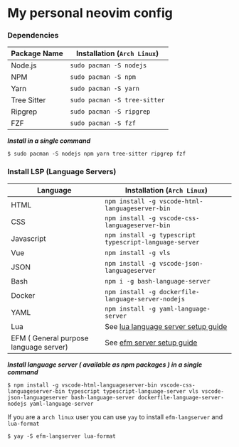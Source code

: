 # My personal neovim config

### Dependencies

| Package Name | Installation (`Arch Linux`)  |
| ------------ | ---------------------------- |
| Node.js      | `sudo pacman -S nodejs`      |
| NPM          | `sudo pacman -S npm`         |
| Yarn         | `sudo pacman -S yarn`        |
| Tree Sitter  | `sudo pacman -S tree-sitter` |
| Ripgrep      | `sudo pacman -S ripgrep`     |
| FZF          | `sudo pacman -S fzf`         |

**_Install in a single command_**

```shell
$ sudo pacman -S nodejs npm yarn tree-sitter ripgrep fzf
```

### Install LSP (Language Servers)

| Language                               | Installation (`Arch Linux`)                                                           |
| -------------------------------------- | ------------------------------------------------------------------------------------- |
| HTML                                   | `npm install -g vscode-html-languageserver-bin`                                       |
| CSS                                    | `npm install -g vscode-css-languageserver-bin`                                        |
| Javascript                             | `npm install -g typescript typescript-language-server`                                |
| Vue                                    | `npm install -g vls`                                                                  |
| JSON                                   | `npm install -g vscode-json-languageserver`                                           |
| Bash                                   | `npm i -g bash-language-server`                                                       |
| Docker                                 | `npm install -g dockerfile-language-server-nodejs`                                    |
| YAML                                   | `npm install -g yaml-language-server`                                                 |
| Lua                                    | See [lua language server setup guide](https://github.com/sumneko/lua-language-server) |
| EFM ( General purpose language server) | See [efm server setup guide](https://github.com/mattn/efm-langserver)                 |

**_Install language server ( available as npm packages ) in a single command_**

```shell
$ npm install -g vscode-html-languageserver-bin vscode-css-languageserver-bin typescript typescript-language-server vls vscode-json-languageserver bash-language-server dockerfile-language-server-nodejs yaml-language-server
```

If you are a `arch linux` user you can use `yay` to install `efm-langserver` and
`lua-format`
```shell
$ yay -S efm-langserver lua-format
```
